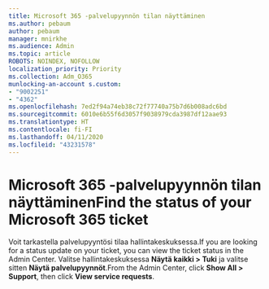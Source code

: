 ```yaml
---
title: Microsoft 365 -palvelupyynnön tilan näyttäminen
ms.author: pebaum
author: pebaum
manager: mnirkhe
ms.audience: Admin
ms.topic: article
ROBOTS: NOINDEX, NOFOLLOW
localization_priority: Priority
ms.collection: Adm_O365
munlocking-an-account s.custom:
- "9002251"
- "4362"
ms.openlocfilehash: 7ed2f94a74eb38c72f77740a75b7d6b008adc6bd
ms.sourcegitcommit: 6010e6b55f6d3057f9038979cda3987df12aae93
ms.translationtype: HT
ms.contentlocale: fi-FI
ms.lasthandoff: 04/11/2020
ms.locfileid: "43231578"
---
```

# <a name="find-the-status-of-your-microsoft-365-ticket"></a><span data-ttu-id="1cd1d-102">Microsoft 365 -palvelupyynnön tilan näyttäminen</span><span class="sxs-lookup"><span data-stu-id="1cd1d-102">Find the status of your Microsoft 365 ticket</span></span>

<span data-ttu-id="1cd1d-103">Voit tarkastella palvelupyyntösi tilaa hallintakeskuksessa.</span><span class="sxs-lookup"><span data-stu-id="1cd1d-103">If you are looking for a status update on your ticket, you can view the ticket status in the Admin Center.</span></span> <span data-ttu-id="1cd1d-104">Valitse hallintakeskuksessa **Näytä kaikki > Tuki** ja valitse sitten **Näytä palvelupyynnöt**.</span><span class="sxs-lookup"><span data-stu-id="1cd1d-104">From the Admin Center, click **Show All > Support**, then click **View service requests**.</span></span>

